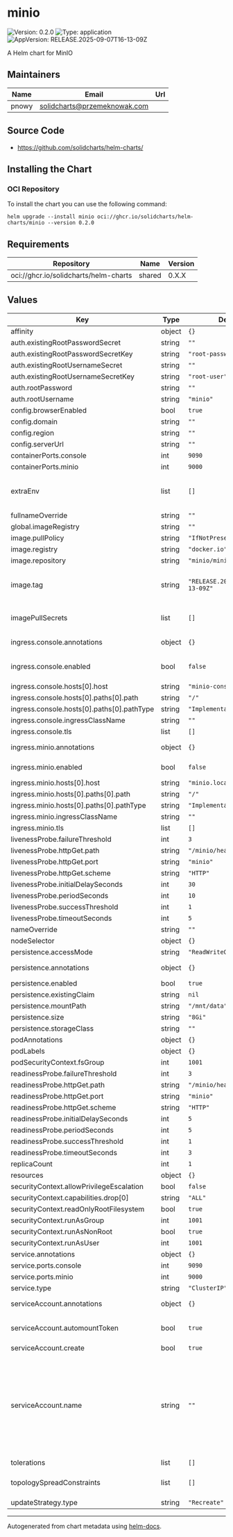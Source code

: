# minio

![Version: 0.2.0](https://img.shields.io/badge/Version-0.2.0-informational?style=flat-square) ![Type: application](https://img.shields.io/badge/Type-application-informational?style=flat-square) ![AppVersion: RELEASE.2025-09-07T16-13-09Z](https://img.shields.io/badge/AppVersion-RELEASE.2025--09--07T16--13--09Z-informational?style=flat-square)

A Helm chart for MinIO

## Maintainers

| Name | Email | Url |
| ---- | ------ | --- |
| pnowy | <solidcharts@przemeknowak.com> |  |

## Source Code

* <https://github.com/solidcharts/helm-charts/>

## Installing the Chart

### OCI Repository

To install the chart you can use the following command:

```shell
helm upgrade --install minio oci://ghcr.io/solidcharts/helm-charts/minio --version 0.2.0
```

## Requirements

| Repository | Name | Version |
|------------|------|---------|
| oci://ghcr.io/solidcharts/helm-charts | shared | 0.X.X |

## Values

| Key | Type | Default | Description |
|-----|------|---------|-------------|
| affinity | object | `{}` |  |
| auth.existingRootPasswordSecret | string | `""` |  |
| auth.existingRootPasswordSecretKey | string | `"root-password"` |  |
| auth.existingRootUsernameSecret | string | `""` |  |
| auth.existingRootUsernameSecretKey | string | `"root-user"` |  |
| auth.rootPassword | string | `""` |  |
| auth.rootUsername | string | `"minio"` |  |
| config.browserEnabled | bool | `true` |  |
| config.domain | string | `""` |  |
| config.region | string | `""` |  |
| config.serverUrl | string | `""` |  |
| containerPorts.console | int | `9090` |  |
| containerPorts.minio | int | `9000` |  |
| extraEnv | list | `[]` | Additional environment variables for the minio container. |
| fullnameOverride | string | `""` |  |
| global.imageRegistry | string | `""` |  |
| image.pullPolicy | string | `"IfNotPresent"` |  |
| image.registry | string | `"docker.io"` | Image registry |
| image.repository | string | `"minio/minio"` | Image repository |
| image.tag | string | `"RELEASE.2025-09-07T16-13-09Z"` | Image tag version (if not specified, it will use the chart appVersion) |
| imagePullSecrets | list | `[]` | Image pull secrets for pulling an image from a private repository |
| ingress.console.annotations | object | `{}` | Annotations to add to the ingress |
| ingress.console.enabled | bool | `false` | If `true`, create an Ingress for MinIO Console |
| ingress.console.hosts[0].host | string | `"minio-console.local"` |  |
| ingress.console.hosts[0].paths[0].path | string | `"/"` |  |
| ingress.console.hosts[0].paths[0].pathType | string | `"ImplementationSpecific"` |  |
| ingress.console.ingressClassName | string | `""` | Ingress class name |
| ingress.console.tls | list | `[]` |  |
| ingress.minio.annotations | object | `{}` | Annotations to add to the ingress |
| ingress.minio.enabled | bool | `false` | If `true`, create an Ingress for MinIO API |
| ingress.minio.hosts[0].host | string | `"minio.local"` |  |
| ingress.minio.hosts[0].paths[0].path | string | `"/"` |  |
| ingress.minio.hosts[0].paths[0].pathType | string | `"ImplementationSpecific"` |  |
| ingress.minio.ingressClassName | string | `""` | Ingress class name |
| ingress.minio.tls | list | `[]` |  |
| livenessProbe.failureThreshold | int | `3` |  |
| livenessProbe.httpGet.path | string | `"/minio/health/live"` |  |
| livenessProbe.httpGet.port | string | `"minio"` |  |
| livenessProbe.httpGet.scheme | string | `"HTTP"` |  |
| livenessProbe.initialDelaySeconds | int | `30` |  |
| livenessProbe.periodSeconds | int | `10` |  |
| livenessProbe.successThreshold | int | `1` |  |
| livenessProbe.timeoutSeconds | int | `5` |  |
| nameOverride | string | `""` |  |
| nodeSelector | object | `{}` |  |
| persistence.accessMode | string | `"ReadWriteOnce"` |  |
| persistence.annotations | object | `{}` | Annotations to add to the pod PVC. |
| persistence.enabled | bool | `true` |  |
| persistence.existingClaim | string | `nil` |  |
| persistence.mountPath | string | `"/mnt/data"` |  |
| persistence.size | string | `"8Gi"` |  |
| persistence.storageClass | string | `""` |  |
| podAnnotations | object | `{}` |  |
| podLabels | object | `{}` |  |
| podSecurityContext.fsGroup | int | `1001` |  |
| readinessProbe.failureThreshold | int | `3` |  |
| readinessProbe.httpGet.path | string | `"/minio/health/ready"` |  |
| readinessProbe.httpGet.port | string | `"minio"` |  |
| readinessProbe.httpGet.scheme | string | `"HTTP"` |  |
| readinessProbe.initialDelaySeconds | int | `5` |  |
| readinessProbe.periodSeconds | int | `5` |  |
| readinessProbe.successThreshold | int | `1` |  |
| readinessProbe.timeoutSeconds | int | `3` |  |
| replicaCount | int | `1` |  |
| resources | object | `{}` |  |
| securityContext.allowPrivilegeEscalation | bool | `false` |  |
| securityContext.capabilities.drop[0] | string | `"ALL"` |  |
| securityContext.readOnlyRootFilesystem | bool | `true` |  |
| securityContext.runAsGroup | int | `1001` |  |
| securityContext.runAsNonRoot | bool | `true` |  |
| securityContext.runAsUser | int | `1001` |  |
| service.annotations | object | `{}` | Service annotations |
| service.ports.console | int | `9090` |  |
| service.ports.minio | int | `9000` |  |
| service.type | string | `"ClusterIP"` | Service type |
| serviceAccount.annotations | object | `{}` | Annotations to add to the service account |
| serviceAccount.automountToken | bool | `true` | Automatically mount a ServiceAccount's API credentials? |
| serviceAccount.create | bool | `true` |  |
| serviceAccount.name | string | `""` | If this is set and `serviceAccount.create` is `true` this will be used for the created component service account name, if this is set and `serviceAccount.create` is `false` then this will define an existing service account to use for the pod |
| tolerations | list | `[]` |  |
| topologySpreadConstraints | list | `[]` | Topology spread constraints for scheduling. |
| updateStrategy.type | string | `"Recreate"` |  |

----------------------------------------------

Autogenerated from chart metadata using [helm-docs](https://github.com/norwoodj/helm-docs/).

